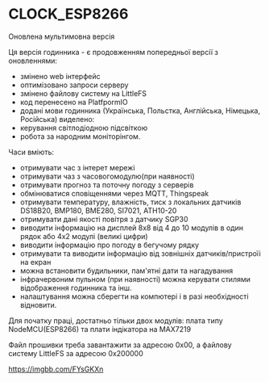# CLOCK_ESP8266
Оновлена мультимовна версія

Ця версія годинника - є продовженням попередньої версії з оновленнями:
- змінено web інтерфейс
- оптимізовано запроси серверу
- змінено файлову систему на LittleFS
- код перенесено на PlatfpormIO
- додані мови годинника (Українська, Польстка, Англійська, Німецька, Російська)
виделено:
- керування світлодіодною підсвіткою
- робота за народним моніторінгом.

Часи вміють:
- отримувати час з інтерет мережі
- отримувати чаз з часовогомодулю(при наявності)
- отримувати прогноз та поточну погоду з серверів
- обмінюватися сповіщеннями через MQTT, Thingspeak
- отримувати температуру, влажність, тиск з локальних датчиків DS18B20, BMP180, BME280, SI7021, ATH10-20
- отримувати дані якості повітря з датчику SGP30
- виводити інформацію на дисплей 8х8 від 4 до 10 модулів в один рядок або 4х2 модулі (великі цифри)
- виводити інформацію про погоду в бегучому рядку
- отримувати та виводити інформацію від зовнішніх датчиків/пристроїі на екран
- можна встановити будильники, пам'ятні дати та нагадування
- інфрачервоним пульном (при наявності) можна керувати стилями відображення годинника та інш. 
- налаштування можна сберегти на компютері і в разі необхідності відновити.

Для початку праці, достатньо тільки двох модулів: плата типу NodeMCU(ESP8266) та плати індікатора на MAX7219


Файл прошивки треба завантажити за адресою 0х00, а файлову систему LittleFS за адресою 0х200000

<img>https://imgbb.com/FYsGKXn</img>
